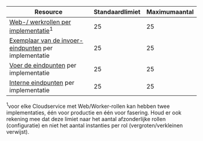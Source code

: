 | Resource | Standaardlimiet | Maximumaantal |
| --- | --- | --- |
| [Web-/ werkrollen per implementatie](../articles/cloud-services/cloud-services-choose-me.md)<sup>1</sup> |25 |25 |
| [Exemplaar van de invoer-eindpunten](http://msdn.microsoft.com/library/gg557552.aspx#InstanceInputEndpoint) per implementatie |25 |25 |
| [Voer de eindpunten](http://msdn.microsoft.com/library/gg557552.aspx#InputEndpoint) per implementatie |25 |25 |
| [Interne eindpunten](http://msdn.microsoft.com/library/gg557552.aspx#InternalEndpoint) per implementatie |25 |25 |

<sup>1</sup>voor elke Cloudservice met Web/Worker-rollen kan hebben twee implementaties, één voor productie en één voor fasering. Houd er ook rekening mee dat deze limiet naar het aantal afzonderlijke rollen (configuratie) en niet het aantal instanties per rol (vergroten/verkleinen verwijst).

